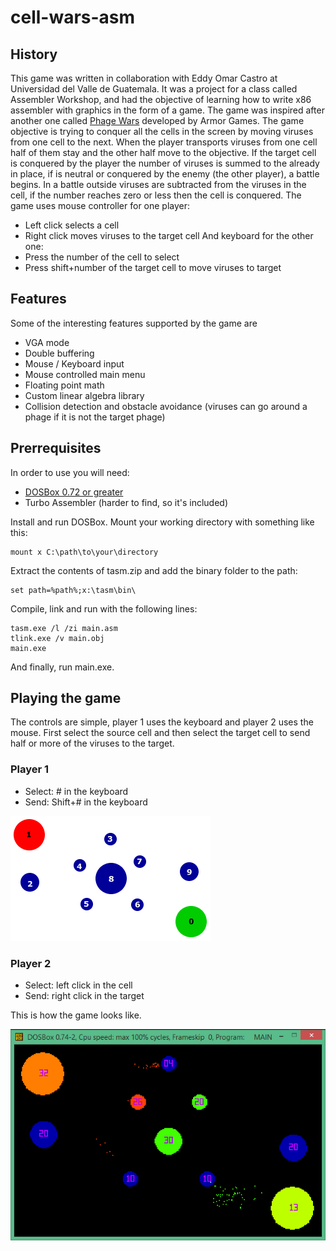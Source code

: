 # cell-wars-asm

## History
This game was written in collaboration with Eddy Omar Castro at Universidad del Valle de Guatemala. It was a project for a class called Assembler Workshop, and had the objective of learning how to write x86 assembler with graphics in the form of a game.
The game was inspired after another one called [Phage Wars]( https://armorgames.com/play/2675/phage-wars) developed by Armor Games. The game objective is trying to conquer all the cells in the screen by moving viruses from one cell to the next. When the player transports viruses from one cell half of them stay and the other half move to the objective. If the target cell is conquered by the player the number of viruses is summed to the already in place, if is neutral or conquered by the enemy (the other player), a battle begins. In a battle outside viruses are subtracted from the viruses in the cell, if the number reaches zero or less then the cell is conquered.
The game uses mouse controller for one player:
-	Left click selects a cell
-	Right click moves viruses to the target cell
And keyboard for the other one:
-	Press the number of the cell to select
-	Press shift+number of the target cell to move viruses to target

## Features
Some of the interesting features supported by the game are
- VGA mode
- Double buffering
- Mouse / Keyboard input
- Mouse controlled main menu
- Floating point math
- Custom linear algebra library
- Collision detection and obstacle avoidance (viruses can go around a phage if it is not the target phage)

## Prerrequisites
In order to use you will need:
- [DOSBox 0.72 or greater](https://www.dosbox.com/)
- Turbo Assembler (harder to find, so it's included)

Install and run DOSBox. Mount your working directory with something like this:
```dos
mount x C:\path\to\your\directory
```

Extract the contents of tasm.zip and add the binary folder to the path:
```dos
set path=%path%;x:\tasm\bin\
```

Compile, link and run with the following lines:
```dos
tasm.exe /l /zi main.asm
tlink.exe /v main.obj
main.exe
```

And finally, run main.exe.


## Playing the game
The controls are simple, player 1 uses the keyboard and player 2 uses the mouse. First select the source cell and then select the target cell to send half or more of the viruses to the target.

### Player 1
- Select: # in the keyboard
- Send: Shift+# in the keyboard

![Player 1 distribution][distribution]

### Player 2
- Select: left click in the cell
- Send: right click in the target


This is how the game looks like.

![Gameplay][gameplay]



[distribution]: screenshot/distribution.png
[gameplay]: screenshot/battle.png